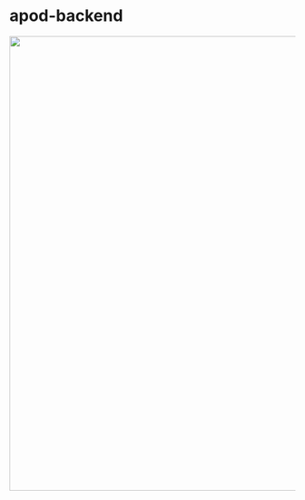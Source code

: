 # apod-backend


<center>
  
  <img src="https://github.com/Lebackrobot/apod-backend/assets/49316490/e987fbee-4a8d-41c0-93e4-2714c6bb79cd" width="800">
</center>
